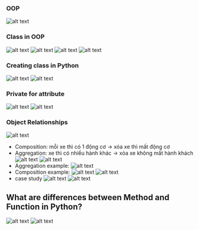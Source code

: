 ### OOP
![alt text](images/image.png)
### Class in OOP
![alt text](images/image-1.png)
![alt text](images/image-2.png)
![alt text](images/image-3.png)
![alt text](images/image-4.png)
### Creating class in Python
![alt text](images/image-5.png)
![alt text](images/image-6.png)
### Private for attribute
![alt text](images/image-7.png)
![alt text](images/image-8.png)
### Object Relationships
![alt text](images/image-9.png)
- Composition: mỗi xe thì có 1 động cơ -> xóa xe thì mất động cơ
- Aggregation: xe thì có nhiều hành khác -> xóa xe không mất hành khách
![alt text](images/image-10.png)
![alt text](images/image-11.png)
- Aggregation example:
![alt text](images/image-12.png)
- Composition example:
![alt text](images/image-13.png)
![alt text](images/image-14.png)
- case study
![alt text](images/image-15.png)
![alt text](images/image-16.png)
## What are differences between Method and Function in Python?
![alt text](images/image-17.png)
![alt text](images/image-18.png)